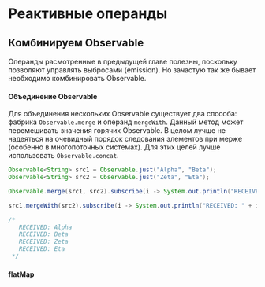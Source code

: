 # Реактивные операнды
## Комбинируем Observable
Операнды расмотренные в предыдущей главе полезны, поскольку позволяют управлять выбросами (emission). Но зачастую так 
же бывает необходимо комбинировать Observable. 

#### Объединение Observable
Для объединения нескольких Observable существует два способа: фабрика `Observable.merge` и операнд `mergeWith`. Данный
метод может перемешивать значения горячих Observable. В целом лучше не надеяться на очевидный порядок следования 
элементов при мерже (особенно в многопоточных системах). Для этих целей лучше использовать `Observable.concat`. 

```java
Observable<String> src1 = Observable.just("Alpha", "Beta");
Observable<String> src2 = Observable.just("Zeta", "Eta");

Observable.merge(src1, src2).subscribe(i -> System.out.println("RECEIVED: " + i));

src1.mergeWith(src2).subscribe(i -> System.out.println("RECEIVED: " + i));

/*
   RECEIVED: Alpha
   RECEIVED: Beta
   RECEIVED: Zeta
   RECEIVED: Eta
 */
```

#### flatMap